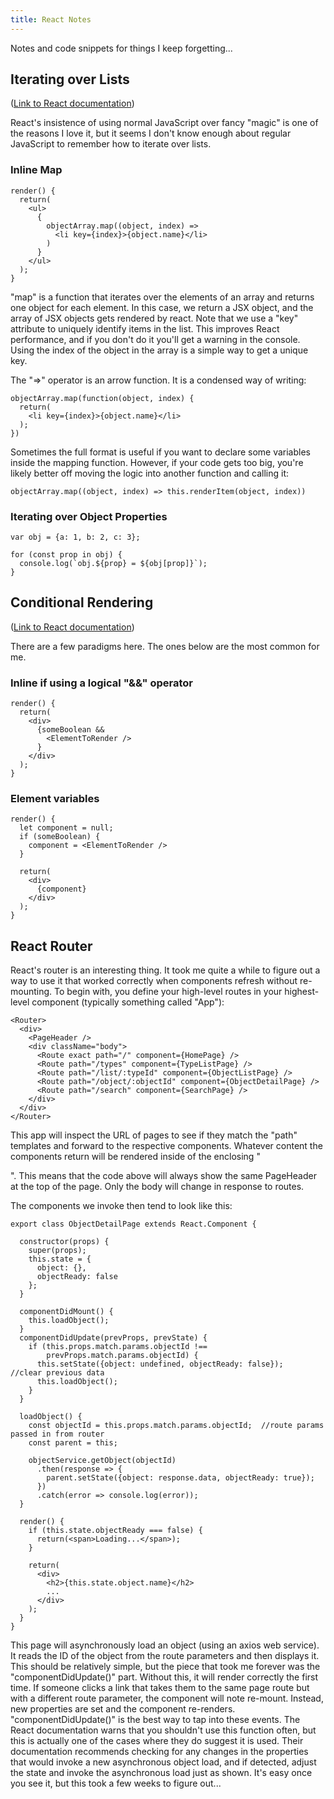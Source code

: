```yaml
---
title: React Notes
---
```


Notes and code snippets for things I keep forgetting...

## Iterating over Lists

([Link to React documentation](https://reactjs.org/docs/lists-and-keys.html))

React's insistence of using normal JavaScript over fancy "magic" is one of the reasons I love it, but it seems I don't know enough about regular JavaScript to remember how to iterate over lists.

### Inline Map

```
render() {
  return(
    <ul>
      {
        objectArray.map((object, index) =>
          <li key={index}>{object.name}</li>
        )
      }
    </ul>
  );
}
```

"map" is a function that iterates over the elements of an array and returns one object for each element.  In this case, we return a JSX object, and the array of JSX objects gets rendered by react.  Note that we use a "key" attribute to uniquely identify items in the list.  This improves React performance, and if you don't do it you'll get a warning in the console.  Using the index of the object in the array is a simple way to get a unique key.

The "=>" operator is an arrow function.  It is a condensed way of writing:

```
objectArray.map(function(object, index) {
  return(
    <li key={index}>{object.name}</li>
  );
})
```

Sometimes the full format is useful if you want to declare some variables inside the mapping function.  However, if your code gets too big, you're likely better off moving the logic into another function and calling it:

```
objectArray.map((object, index) => this.renderItem(object, index))
```

### Iterating over Object Properties

```
var obj = {a: 1, b: 2, c: 3};

for (const prop in obj) {
  console.log(`obj.${prop} = ${obj[prop]}`);
}
```

## Conditional Rendering

([Link to React documentation](https://reactjs.org/docs/conditional-rendering.html))

There are a few paradigms here.  The ones below are the most common for me.

### Inline if using a logical "&&" operator

```
render() {
  return(
    <div>
      {someBoolean &&
        <ElementToRender />
      }
    </div>
  );
}
```

### Element variables

```
render() {
  let component = null;
  if (someBoolean) {
    component = <ElementToRender />
  }

  return(
    <div>
      {component}
    </div>
  );
}
```

## React Router

React's router is an interesting thing.  It took me quite a while to figure out a way to use it that worked correctly when components refresh without re-mounting.  To begin with, you define your high-level routes in your highest-level component (typically something called "App"):

```
<Router>
  <div>
    <PageHeader />
    <div className="body">
      <Route exact path="/" component={HomePage} />
      <Route path="/types" component={TypeListPage} />
      <Route path="/list/:typeId" component={ObjectListPage} />
      <Route path="/object/:objectId" component={ObjectDetailPage} />
      <Route path="/search" component={SearchPage} />
    </div>
  </div>
</Router>
```

This app will inspect the URL of pages to see if they match the "path" templates and forward to the respective components.  Whatever content the components return will be rendered inside of the enclosing "<div>".  This means that the code above will always show the same PageHeader at the top of the page.  Only the body will change in response to routes.

The components we invoke then tend to look like this:

```
export class ObjectDetailPage extends React.Component {

  constructor(props) {
    super(props);
    this.state = {
      object: {},
      objectReady: false
    };
  }

  componentDidMount() {
    this.loadObject();
  }
  componentDidUpdate(prevProps, prevState) {
    if (this.props.match.params.objectId !==
        prevProps.match.params.objectId) {
      this.setState({object: undefined, objectReady: false});   //clear previous data
      this.loadObject();
    }
  }

  loadObject() {
    const objectId = this.props.match.params.objectId;  //route params passed in from router
    const parent = this;

    objectService.getObject(objectId)
      .then(response => {
        parent.setState({object: response.data, objectReady: true});
      })
      .catch(error => console.log(error));
  }

  render() {
    if (this.state.objectReady === false) {
      return(<span>Loading...</span>);
    }

    return(
      <div>
        <h2>{this.state.object.name}</h2>
        ...
      </div>
    );
  }
}
```

This page will asynchronously load an object (using an axios web service).  It reads the ID of the object from the route parameters and then displays it.  This should be relatively simple, but the piece that took me forever was the "componentDidUpdate()" part.  Without this, it will render correctly the first time.  If someone clicks a link that takes them to the same page route but with a different route parameter, the component will note re-mount.  Instead, new properties are set and the component re-renders.  "componentDidUpdate()" is the best way to tap into these events.  The React documentation warns that you shouldn't use this function often, but this is actually one of the cases where they do suggest it is used.  Their documentation recommends checking for any changes in the properties that would invoke a new asynchronous object load, and if detected, adjust the state and invoke the asynchronous load just as shown.  It's easy once you see it, but this took a few weeks to figure out...
